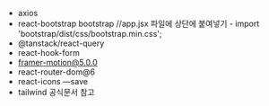 - axios
- react-bootstrap bootstrap //app.jsx 파일에 상단에 붙여넣기 - import 'bootstrap/dist/css/bootstrap.min.css';
- @tanstack/react-query
- react-hook-form
- framer-motion@5.0.0
- react-router-dom@6
- react-icons —save
- tailwind 공식문서 참고